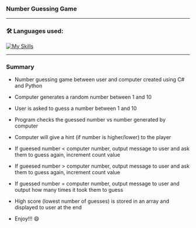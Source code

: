 ### Number Guessing Game
---
### :hammer_and_wrench: Languages used:

[![My Skills](https://skills.thijs.gg/icons?i=cs,python)](https://skills.thijs.gg)

---

### Summary
- Number guessing game between user and computer created using C# and Python
- Computer generates a random number between 1 and 10
- User is asked to guess a number between 1 and 10
- Program checks the guessed number vs number generated by computer
-  Computer will give a hint (if number is higher/lower) to the player
- If gueesed number < computer number, output message to user and ask them to guess again, increment count value
- If gueesed number > computer number, output message to user and ask them to guess again, increment count value
- If guessed number = computer number, output message to user and output how many times it took them to guess
- High score (lowest number of guesses) is stored in an array and displayed to user at the end

- Enjoy!!! 😄
